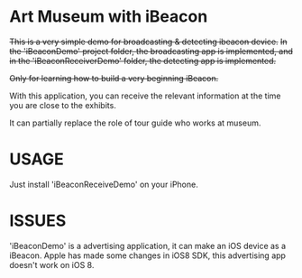 Art Museum with iBeacon
===================================
~~This is a very simple demo for broadcasting & detecting ibeacon device.~~
~~In the 'iBeaconDemo' project folder, the broadcasting app is implemented, and in the 'iBeaconReceiverDemo' folder, the detecting app is implemented.~~

~~Only for learning how to build a very beginning iBeacon.~~

With this application, you can receive the relevant information at the time you are close to the exhibits.

It can partially replace the role of tour guide who works at museum.

USAGE
===================================
Just install 'iBeaconReceiveDemo' on your iPhone.

ISSUES
===================================
'iBeaconDemo' is a advertising application, it can make an iOS device as a iBeacon.
Apple has made some changes in iOS8 SDK, this advertising app doesn't work on iOS 8.
